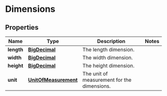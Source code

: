 
# Dimensions

## Properties
Name | Type | Description | Notes
------------ | ------------- | ------------- | -------------
**length** | [**BigDecimal**](BigDecimal.md) | The length dimension. | 
**width** | [**BigDecimal**](BigDecimal.md) | The width dimension. | 
**height** | [**BigDecimal**](BigDecimal.md) | The height dimension. | 
**unit** | [**UnitOfMeasurement**](UnitOfMeasurement.md) | The unit of measurement for the dimensions. | 



